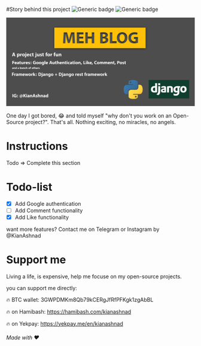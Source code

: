 #Story behind this project
![Generic badge](https://img.shields.io/badge/Language-python-yellow.svg) ![Generic badge](https://img.shields.io/badge/Framework-Django-green.svg)
<div style="text-align: center;"><img src="https://github.com/kianashnad/MehBlog/blob/master/MehblogGithubPoster.png" alt="cover">
</div>

One day I got bored, 😂 and told myself "why don't you work on an Open-Source project?". That's all. Nothing exciting, no miracles, no angels.

# Instructions
Todo => Complete this section

# Todo-list
- [x] Add Google authentication
- [ ] Add Comment functionality
- [x] Add Like functionality

want more features? Contact me on Telegram or Instagram by @KianAshnad

# Support me
Living a life, is expensive, help me focuse on my open-source projects.

you can support me directly:

🔥 BTC wallet:
3GWPDMKm8Qb79kCERgJfRfPFKgk1zgAbBL

🔥 on Hamibash:
https://hamibash.com/kianashnad

🔥 on Yekpay:
https://yekpay.me/en/kianashnad

###### Made with ❤
